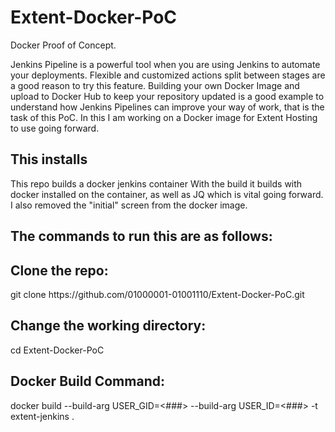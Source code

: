 # Extent-Docker-PoC


Docker Proof of Concept. 

Jenkins Pipeline is a powerful tool when you are using Jenkins to automate your deployments. Flexible and customized actions split between stages are a good reason to try this feature. Building your own Docker Image and upload to Docker Hub to keep your repository updated is a good example to understand how Jenkins Pipelines can improve your way of work, that is the task of this PoC. In this I am working on a Docker image for Extent Hosting to use going forward. 

<h2>This installs </h2>
This repo builds a docker jenkins container
With the build it builds with docker installed on the container, as well as JQ which is vital going forward. 
I also removed the "initial" screen from the docker image.

<h2>The commands to run this are as follows:</h2>

<h2>Clone the repo:  </h2>
git clone https://github.com/01000001-01001110/Extent-Docker-PoC.git

<h2>Change the working directory: </h2>
cd Extent-Docker-PoC

<h2>Docker Build Command:</h2>
docker build --build-arg USER_GID=<###> --build-arg USER_ID=<###> -t extent-jenkins .
